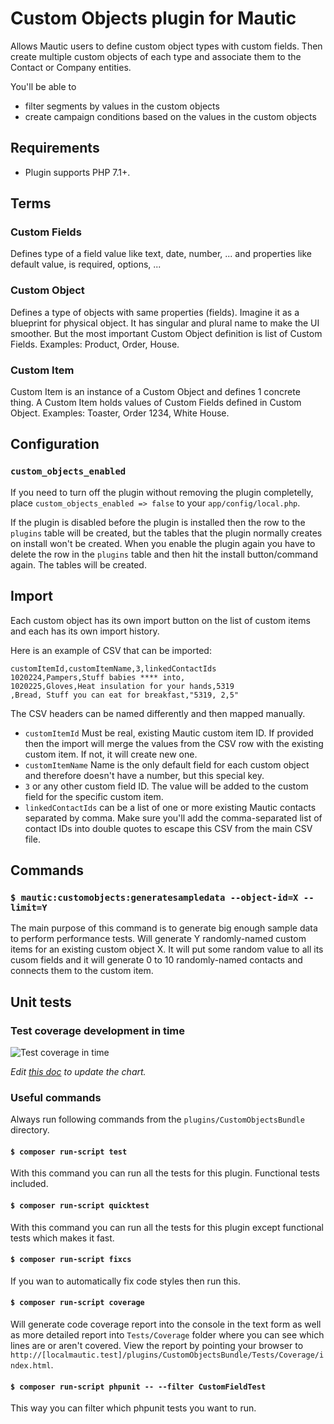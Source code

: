 # Custom Objects plugin for Mautic

Allows Mautic users to define custom object types with custom fields. Then create multiple custom objects of each type and associate them to the Contact or Company entities.

You'll be able to 
- filter segments by values in the custom objects
- create campaign conditions based on the values in the custom objects

## Requirements

- Plugin supports PHP 7.1+.

## Terms

### Custom Fields

Defines type of a field value like text, date, number, ... and properties like default value, is required, options, ...

### Custom Object

Defines a type of objects with same properties (fields). Imagine it as a blueprint for physical object. It has singular and plural name to make the UI smoother. But the most important Custom Object definition is list of Custom Fields. Examples: Product, Order, House.

### Custom Item

Custom Item is an instance of a Custom Object and defines 1 concrete thing. A Custom Item holds values of Custom Fields defined in Custom Object. Examples: Toaster, Order 1234, White House.

## Configuration

### `custom_objects_enabled`

If you need to turn off the plugin without removing the plugin completelly, place `custom_objects_enabled => false` to your `app/config/local.php`.

If the plugin is disabled before the plugin is installed then the row to the `plugins` table will be created, but the tables that the plugin normally creates on install won't be created. When you enable the plugin again you have to delete the row in the `plugins` table and then hit the install button/command again. The tables will be created.

## Import

Each custom object has its own import button on the list of custom items and each has its own import history.

Here is an example of CSV that can be imported:
```
customItemId,customItemName,3,linkedContactIds
1020224,Pampers,Stuff babies **** into,
1020225,Gloves,Heat insulation for your hands,5319
,Bread, Stuff you can eat for breakfast,"5319, 2,5"
```

The CSV headers can be named differently and then mapped manually.

- `customItemId` Must be real, existing Mautic custom item ID. If provided then the import will merge the values from the CSV row with the existing custom item. If not, it will create new one.
- `customItemName` Name is the only default field for each custom object and therefore doesn't have a number, but this special key.
- `3` or any other custom field ID. The value will be added to the custom field for the specific custom item.
- `linkedContactIds` can be a list of one or more existing Mautic contacts separated by comma. Make sure you'll add the comma-separated list of contact IDs into double quotes to escape this CSV from the main CSV file.

## Commands

### `$ mautic:customobjects:generatesampledata --object-id=X --limit=Y`

The main purpose of this command is to generate big enough sample data to perform performance tests. Will generate Y randomly-named custom items for an existing custom object X. It will put some random value to all its cusom fields and it will generate 0 to 10 randomly-named contacts and connects them to the custom item.

## Unit tests

### Test coverage development in time

![Test coverage in time](https://docs.google.com/spreadsheets/d/e/2PACX-1vQO9XArT-eiiNb__0aiUaYbic_V4bvY5M0aYSOWWajTxMgOelnsQxSOch7QlKeVXt4DVYg2ctoyJJkd/pubchart?oid=810440106&format=image)

_Edit [this doc](https://docs.google.com/spreadsheets/d/1CAf_VfvvmOCriGz4tFtQVDl1xxP0Y7-FQKOQhcAl6kE/edit#gid=0) to update the chart._

### Useful commands

Always run following commands from the `plugins/CustomObjectsBundle` directory.

#### `$ composer run-script test`

With this command you can run all the tests for this plugin. Functional tests included.

#### `$ composer run-script quicktest`

With this command you can run all the tests for this plugin except functional tests which makes it fast.

#### `$ composer run-script fixcs`

If you wan to automatically fix code styles then run this.

#### `$ composer run-script coverage`

Will generate code coverage report into the console in the text form as well as more detailed report into `Tests/Coverage` folder where you can see which lines are or aren't covered. View the report by pointing your browser to `http://[localmautic.test]/plugins/CustomObjectsBundle/Tests/Coverage/index.html`.

#### `$ composer run-script phpunit -- --filter CustomFieldTest`

This way you can filter which phpunit tests you want to run.



